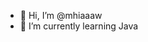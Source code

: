 - 👋 Hi, I’m @mhiaaaw
- 🌱 I’m currently learning Java

<!---
mhiaaaw/mhiaaaw is a ✨ special ✨ repository because its `README.md` (this file) appears on your GitHub profile.
You can click the Preview link to take a look at your changes.
--->
